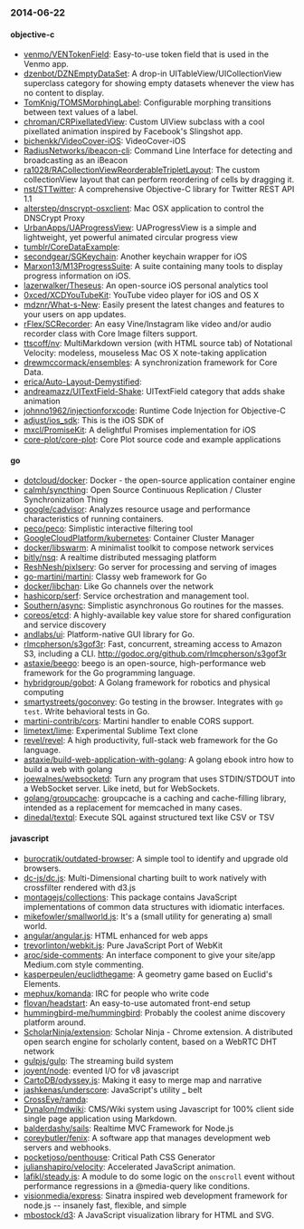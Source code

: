 ### 2014-06-22

#### objective-c
* [venmo/VENTokenField](https://github.com/venmo/VENTokenField): Easy-to-use token field that is used in the Venmo app.
* [dzenbot/DZNEmptyDataSet](https://github.com/dzenbot/DZNEmptyDataSet): A drop-in UITableView/UICollectionView superclass category for showing empty datasets whenever the view has no content to display.
* [TomKnig/TOMSMorphingLabel](https://github.com/TomKnig/TOMSMorphingLabel): Configurable morphing transitions between text values of a label.
* [chroman/CRPixellatedView](https://github.com/chroman/CRPixellatedView): Custom UIView subclass with a cool pixellated animation inspired by Facebook's Slingshot app.
* [bichenkk/VideoCover-iOS](https://github.com/bichenkk/VideoCover-iOS): VideoCover-iOS
* [RadiusNetworks/ibeacon-cli](https://github.com/RadiusNetworks/ibeacon-cli): Command Line Interface for detecting and broadcasting as an iBeacon
* [ra1028/RACollectionViewReorderableTripletLayout](https://github.com/ra1028/RACollectionViewReorderableTripletLayout): The custom collectionView layout that can perform reordering of cells by dragging it.
* [nst/STTwitter](https://github.com/nst/STTwitter): A comprehensive Objective-C library for Twitter REST API 1.1
* [alterstep/dnscrypt-osxclient](https://github.com/alterstep/dnscrypt-osxclient): Mac OSX application to control the DNSCrypt Proxy
* [UrbanApps/UAProgressView](https://github.com/UrbanApps/UAProgressView): UAProgressView is a simple and lightweight, yet powerful animated circular progress view
* [tumblr/CoreDataExample](https://github.com/tumblr/CoreDataExample): 
* [secondgear/SGKeychain](https://github.com/secondgear/SGKeychain): Another keychain wrapper for iOS
* [Marxon13/M13ProgressSuite](https://github.com/Marxon13/M13ProgressSuite): A suite containing many tools to display progress information on iOS.
* [lazerwalker/Theseus](https://github.com/lazerwalker/Theseus): An open-source iOS personal analytics tool
* [0xced/XCDYouTubeKit](https://github.com/0xced/XCDYouTubeKit): YouTube video player for iOS and OS X
* [mdznr/What-s-New](https://github.com/mdznr/What-s-New): Easily present the latest changes and features to your users on app updates.
* [rFlex/SCRecorder](https://github.com/rFlex/SCRecorder): An easy Vine/Instagram like video and/or audio recorder class with Core Image filters support.
* [ttscoff/nv](https://github.com/ttscoff/nv): MultiMarkdown version (with HTML source tab) of Notational Velocity: modeless, mouseless Mac OS X note-taking application
* [drewmccormack/ensembles](https://github.com/drewmccormack/ensembles): A synchronization framework for Core Data.
* [erica/Auto-Layout-Demystified](https://github.com/erica/Auto-Layout-Demystified): 
* [andreamazz/UITextField-Shake](https://github.com/andreamazz/UITextField-Shake): UITextField category that adds shake animation
* [johnno1962/injectionforxcode](https://github.com/johnno1962/injectionforxcode): Runtime Code Injection for Objective-C
* [adjust/ios_sdk](https://github.com/adjust/ios_sdk): This is the iOS SDK of
* [mxcl/PromiseKit](https://github.com/mxcl/PromiseKit): A delightful Promises implementation for iOS
* [core-plot/core-plot](https://github.com/core-plot/core-plot): Core Plot source code and example applications

#### go
* [dotcloud/docker](https://github.com/dotcloud/docker): Docker - the open-source application container engine
* [calmh/syncthing](https://github.com/calmh/syncthing): Open Source Continuous Replication / Cluster Synchronization Thing
* [google/cadvisor](https://github.com/google/cadvisor): Analyzes resource usage and performance characteristics of running containers.
* [peco/peco](https://github.com/peco/peco): Simplistic interactive filtering tool
* [GoogleCloudPlatform/kubernetes](https://github.com/GoogleCloudPlatform/kubernetes): Container Cluster Manager
* [docker/libswarm](https://github.com/docker/libswarm): A minimalist toolkit to compose network services
* [bitly/nsq](https://github.com/bitly/nsq): A realtime distributed messaging platform
* [ReshNesh/pixlserv](https://github.com/ReshNesh/pixlserv): Go server for processing and serving of images
* [go-martini/martini](https://github.com/go-martini/martini): Classy web framework for Go
* [docker/libchan](https://github.com/docker/libchan): Like Go channels over the network
* [hashicorp/serf](https://github.com/hashicorp/serf): Service orchestration and management tool.
* [Southern/async](https://github.com/Southern/async): Simplistic asynchronous Go routines for the masses.
* [coreos/etcd](https://github.com/coreos/etcd): A highly-available key value store for shared configuration and service discovery
* [andlabs/ui](https://github.com/andlabs/ui): Platform-native GUI library for Go.
* [rlmcpherson/s3gof3r](https://github.com/rlmcpherson/s3gof3r): Fast, concurrent, streaming access to Amazon S3, including a CLI. http://godoc.org/github.com/rlmcpherson/s3gof3r
* [astaxie/beego](https://github.com/astaxie/beego): beego is an open-source, high-performance web framework for the Go programming language.
* [hybridgroup/gobot](https://github.com/hybridgroup/gobot): A Golang framework for robotics and physical computing
* [smartystreets/goconvey](https://github.com/smartystreets/goconvey): Go testing in the browser. Integrates with `go test`. Write behavioral tests in Go.
* [martini-contrib/cors](https://github.com/martini-contrib/cors): Martini handler to enable CORS support.
* [limetext/lime](https://github.com/limetext/lime): Experimental Sublime Text clone
* [revel/revel](https://github.com/revel/revel): A high productivity, full-stack web framework for the Go language.
* [astaxie/build-web-application-with-golang](https://github.com/astaxie/build-web-application-with-golang): A golang ebook intro how to build a web with golang
* [joewalnes/websocketd](https://github.com/joewalnes/websocketd): Turn any program that uses STDIN/STDOUT into a WebSocket server. Like inetd, but for WebSockets. 
* [golang/groupcache](https://github.com/golang/groupcache): groupcache is a caching and cache-filling library, intended as a replacement for memcached in many cases.
* [dinedal/textql](https://github.com/dinedal/textql): Execute SQL against structured text like CSV or TSV

#### javascript
* [burocratik/outdated-browser](https://github.com/burocratik/outdated-browser): A simple tool to identify and upgrade old browsers.
* [dc-js/dc.js](https://github.com/dc-js/dc.js): Multi-Dimensional charting built to work natively with crossfilter rendered with d3.js
* [montagejs/collections](https://github.com/montagejs/collections): This package contains JavaScript implementations of common data structures with idiomatic interfaces.
* [mikefowler/smallworld.js](https://github.com/mikefowler/smallworld.js): It's a (small utility for generating a) small world.
* [angular/angular.js](https://github.com/angular/angular.js): HTML enhanced for web apps
* [trevorlinton/webkit.js](https://github.com/trevorlinton/webkit.js): Pure JavaScript Port of WebKit
* [aroc/side-comments](https://github.com/aroc/side-comments): An interface component to give your site/app Medium.com style commenting.
* [kasperpeulen/euclidthegame](https://github.com/kasperpeulen/euclidthegame): A geometry game based on Euclid's Elements.
* [mephux/komanda](https://github.com/mephux/komanda): IRC for people who write code
* [flovan/headstart](https://github.com/flovan/headstart): An easy-to-use automated front-end setup
* [hummingbird-me/hummingbird](https://github.com/hummingbird-me/hummingbird): Probably the coolest anime discovery platform around.
* [ScholarNinja/extension](https://github.com/ScholarNinja/extension): Scholar Ninja - Chrome extension. A distributed open search engine for scholarly content, based on a WebRTC DHT network
* [gulpjs/gulp](https://github.com/gulpjs/gulp): The streaming build system
* [joyent/node](https://github.com/joyent/node): evented I/O for v8 javascript
* [CartoDB/odyssey.js](https://github.com/CartoDB/odyssey.js): Making it easy to merge map and narrative
* [jashkenas/underscore](https://github.com/jashkenas/underscore): JavaScript's utility _ belt
* [CrossEye/ramda](https://github.com/CrossEye/ramda): 
* [Dynalon/mdwiki](https://github.com/Dynalon/mdwiki): CMS/Wiki system using Javascript for 100% client side single page application using Markdown.
* [balderdashy/sails](https://github.com/balderdashy/sails): Realtime MVC Framework for Node.js
* [coreybutler/fenix](https://github.com/coreybutler/fenix): A software app that manages development web servers and webhooks.
* [pocketjoso/penthouse](https://github.com/pocketjoso/penthouse): Critical Path CSS Generator
* [julianshapiro/velocity](https://github.com/julianshapiro/velocity): Accelerated JavaScript animation.
* [lafikl/steady.js](https://github.com/lafikl/steady.js): A module to do some logic on the `onscroll` event without performance regressions in a @media-query like conditions.
* [visionmedia/express](https://github.com/visionmedia/express): Sinatra inspired web development framework for node.js -- insanely fast, flexible, and simple
* [mbostock/d3](https://github.com/mbostock/d3): A JavaScript visualization library for HTML and SVG.
